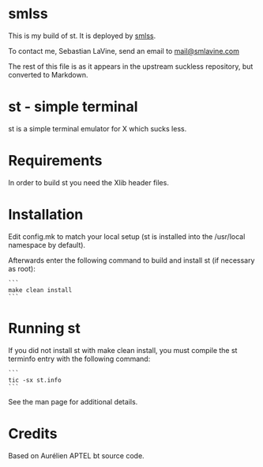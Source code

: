 # smlss

This is my build of st. It is deployed by
[smlss](https://git.smlavine.com/smlss).

To contact me, Sebastian LaVine, send an email to <mail@smlavine.com>

The rest of this file is as it appears in the upstream suckless repository, but
converted to Markdown.


# st - simple terminal

st is a simple terminal emulator for X which sucks less.


# Requirements

In order to build st you need the Xlib header files.


# Installation

Edit config.mk to match your local setup (st is installed into
the /usr/local namespace by default).

Afterwards enter the following command to build and install st (if
necessary as root):

	```
    make clean install
	```


# Running st

If you did not install st with make clean install, you must compile
the st terminfo entry with the following command:

	```
    tic -sx st.info
	```

See the man page for additional details.


# Credits

Based on Aurélien APTEL <aurelien dot aptel at gmail dot com> bt source code.

